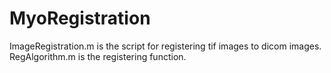# MyoRegistration
ImageRegistration.m is the script for registering tif images to dicom images.
RegAlgorithm.m is the registering function.
